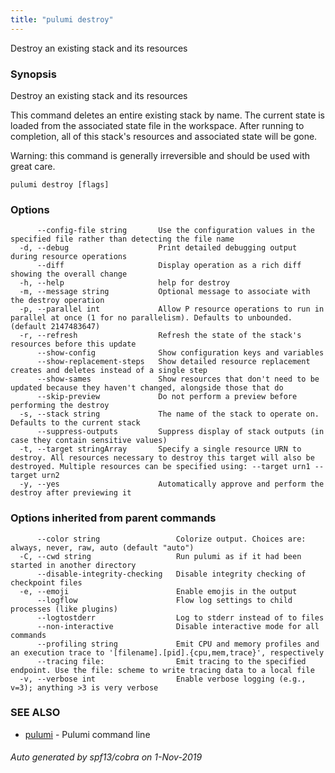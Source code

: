 ```yaml
---
title: "pulumi destroy"
---
```




Destroy an existing stack and its resources

### Synopsis

Destroy an existing stack and its resources

This command deletes an entire existing stack by name.  The current state is
loaded from the associated state file in the workspace.  After running to completion,
all of this stack's resources and associated state will be gone.

Warning: this command is generally irreversible and should be used with great care.

```
pulumi destroy [flags]
```

### Options

```
      --config-file string       Use the configuration values in the specified file rather than detecting the file name
  -d, --debug                    Print detailed debugging output during resource operations
      --diff                     Display operation as a rich diff showing the overall change
  -h, --help                     help for destroy
  -m, --message string           Optional message to associate with the destroy operation
  -p, --parallel int             Allow P resource operations to run in parallel at once (1 for no parallelism). Defaults to unbounded. (default 2147483647)
  -r, --refresh                  Refresh the state of the stack's resources before this update
      --show-config              Show configuration keys and variables
      --show-replacement-steps   Show detailed resource replacement creates and deletes instead of a single step
      --show-sames               Show resources that don't need to be updated because they haven't changed, alongside those that do
      --skip-preview             Do not perform a preview before performing the destroy
  -s, --stack string             The name of the stack to operate on. Defaults to the current stack
      --suppress-outputs         Suppress display of stack outputs (in case they contain sensitive values)
  -t, --target stringArray       Specify a single resource URN to destroy. All resources necessary to destroy this target will also be destroyed. Multiple resources can be specified using: --target urn1 --target urn2
  -y, --yes                      Automatically approve and perform the destroy after previewing it
```

### Options inherited from parent commands

```
      --color string                 Colorize output. Choices are: always, never, raw, auto (default "auto")
  -C, --cwd string                   Run pulumi as if it had been started in another directory
      --disable-integrity-checking   Disable integrity checking of checkpoint files
  -e, --emoji                        Enable emojis in the output
      --logflow                      Flow log settings to child processes (like plugins)
      --logtostderr                  Log to stderr instead of to files
      --non-interactive              Disable interactive mode for all commands
      --profiling string             Emit CPU and memory profiles and an execution trace to '[filename].[pid].{cpu,mem,trace}', respectively
      --tracing file:                Emit tracing to the specified endpoint. Use the file: scheme to write tracing data to a local file
  -v, --verbose int                  Enable verbose logging (e.g., v=3); anything >3 is very verbose
```

### SEE ALSO

* [pulumi](/docs/reference/cli/pulumi/)	 - Pulumi command line

###### Auto generated by spf13/cobra on 1-Nov-2019
